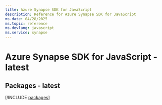 ```yaml
---
title: Azure Synapse SDK for JavaScript
description: Reference for Azure Synapse SDK for JavaScript
ms.date: 04/28/2025
ms.topic: reference
ms.devlang: javascript
ms.service: synapse
---
```

# Azure Synapse SDK for JavaScript - latest
## Packages - latest
[!INCLUDE [packages](synapse-index.md)]
